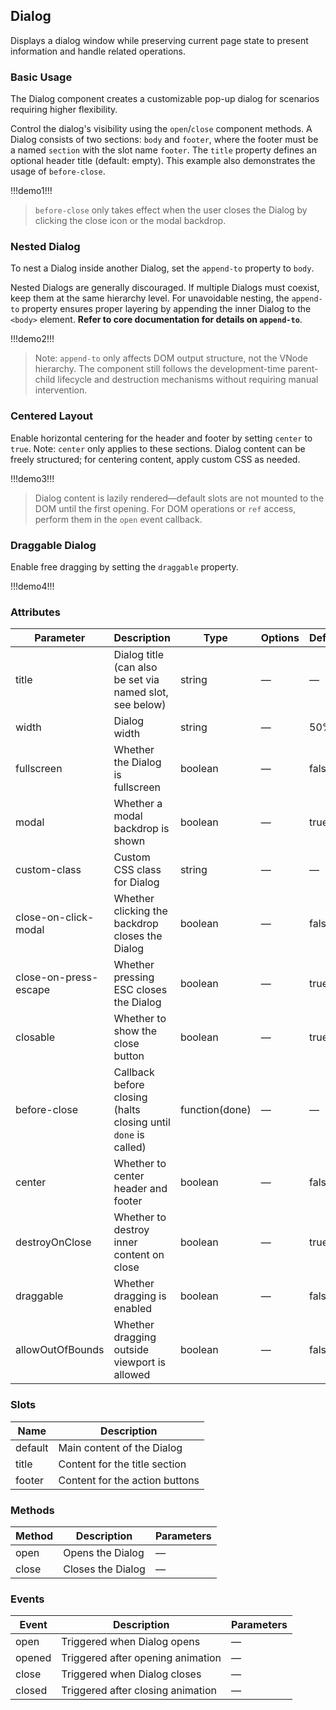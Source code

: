 ## Dialog  

Displays a dialog window while preserving current page state to present information and handle related operations.

### Basic Usage  

The Dialog component creates a customizable pop-up dialog for scenarios requiring higher flexibility.  

Control the dialog's visibility using the `open`/`close` component methods. A Dialog consists of two sections: `body` and `footer`, where the footer must be a named `section` with the slot name `footer`. The `title` property defines an optional header title (default: empty). This example also demonstrates the usage of `before-close`.  

!!!demo1!!!  

> `before-close` only takes effect when the user closes the Dialog by clicking the close icon or the modal backdrop.  

### Nested Dialog  

To nest a Dialog inside another Dialog, set the `append-to` property to `body`.  

Nested Dialogs are generally discouraged. If multiple Dialogs must coexist, keep them at the same hierarchy level. For unavoidable nesting, the `append-to` property ensures proper layering by appending the inner Dialog to the `<body>` element. **Refer to core documentation for details on `append-to`**.  

!!!demo2!!!  

> Note: `append-to` only affects DOM output structure, not the VNode hierarchy. The component still follows the development-time parent-child lifecycle and destruction mechanisms without requiring manual intervention.  

### Centered Layout  

Enable horizontal centering for the header and footer by setting `center` to `true`. Note: `center` only applies to these sections. Dialog content can be freely structured; for centering content, apply custom CSS as needed.  

!!!demo3!!!  

> Dialog content is lazily rendered—default slots are not mounted to the DOM until the first opening. For DOM operations or `ref` access, perform them in the `open` event callback.  

### Draggable Dialog  

Enable free dragging by setting the `draggable` property.  

!!!demo4!!!  

### Attributes  

| Parameter               | Description                                                                 | Type                      | Options | Default   |  
|-------------------------|-----------------------------------------------------------------------------|---------------------------|---------|-----------|  
| title                   | Dialog title (can also be set via named slot, see below)                   | string                    | —       | —         |  
| width                   | Dialog width                                                               | string                    | —       | 50%       |  
| fullscreen              | Whether the Dialog is fullscreen                                           | boolean                   | —       | false     |  
| modal                   | Whether a modal backdrop is shown                                          | boolean                   | —       | true      |  
| custom-class            | Custom CSS class for Dialog                                                | string                    | —       | —         |  
| close-on-click-modal    | Whether clicking the backdrop closes the Dialog                            | boolean                   | —       | false     |  
| close-on-press-escape   | Whether pressing ESC closes the Dialog                                     | boolean                   | —       | true      |  
| closable                | Whether to show the close button                                           | boolean                   | —       | true      |  
| before-close            | Callback before closing (halts closing until `done` is called)             | function(done)            | —       | —         |  
| center                  | Whether to center header and footer                                        | boolean                   | —       | false     |  
| destroyOnClose          | Whether to destroy inner content on close                                  | boolean                   | —       | true      |  
| draggable               | Whether dragging is enabled                                                | boolean                   | —       | false     |  
| allowOutOfBounds        | Whether dragging outside viewport is allowed                               | boolean                   | —       | false     |  

### Slots  

| Name     | Description                      |  
|----------|----------------------------------|  
| default  | Main content of the Dialog       |  
| title    | Content for the title section    |  
| footer   | Content for the action buttons   |  

### Methods  

| Method  | Description          | Parameters |  
|---------|----------------------|------------|  
| open    | Opens the Dialog     | —          |  
| close   | Closes the Dialog    | —          |  

### Events  

| Event   | Description                          | Parameters |  
|---------|--------------------------------------|------------|  
| open    | Triggered when Dialog opens          | —          |  
| opened  | Triggered after opening animation    | —          |  
| close   | Triggered when Dialog closes         | —          |  
| closed  | Triggered after closing animation    | —          |